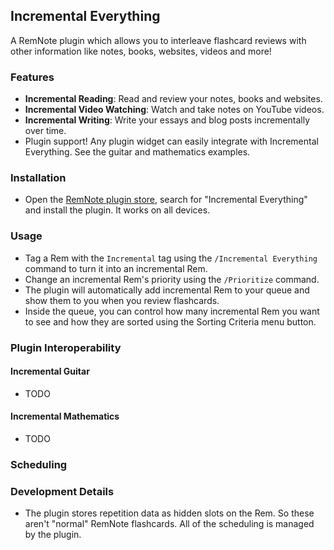 ## Incremental Everything

A RemNote plugin which allows you to interleave flashcard reviews with other information like notes, books, websites, videos and more!

### Features

- **Incremental Reading**: Read and review your notes, books and websites.
- **Incremental Video Watching**: Watch and take notes on YouTube videos.
- **Incremental Writing**: Write your essays and blog posts incrementally over time.
- Plugin support! Any plugin widget can easily integrate with Incremental Everything. See the guitar and mathematics examples.

### Installation

- Open the [RemNote plugin store](https://www.remnote.com/plugins), search for "Incremental Everything" and install the plugin. It works on all devices.

### Usage

- Tag a Rem with the `Incremental` tag using the `/Incremental Everything` command to turn it into an incremental Rem.
- Change an incremental Rem's priority using the `/Prioritize` command.
- The plugin will automatically add incremental Rem to your queue and show them to you when you review flashcards.
- Inside the queue, you can control how many incremental Rem you want to see and how they are sorted using the Sorting Criteria menu button.

### Plugin Interoperability

#### Incremental Guitar

- TODO

#### Incremental Mathematics

- TODO

### Scheduling

### Development Details

- The plugin stores repetition data as hidden slots on the Rem. So these aren't "normal" RemNote flashcards. All of the scheduling is managed by the plugin.
